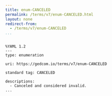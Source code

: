 ```yaml
---
title: enum-CANCELED
permalink: /terms/v7/enum-CANCELED.html
layout: none
redirect-from:
  - /terms/v7/enum-CANCELED
...
```


```

%YAML 1.2
---
type: enumeration

uri: https://gedcom.io/terms/v7/enum-CANCELED

standard tag: CANCELED

descriptions:
  - Canceled and considered invalid.
...

```
